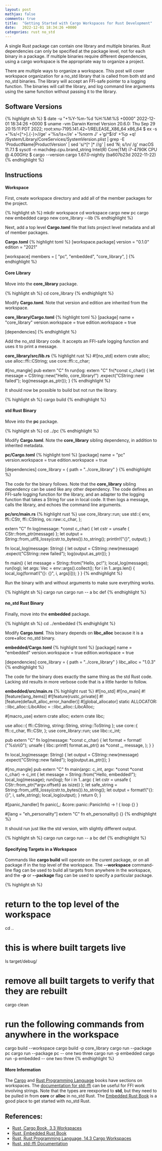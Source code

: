 ```yaml
---
layout: post
mathjax: false
comments: true
title:  "Getting Started with Cargo Workspaces for Rust Development"
date:   2022-12-01 18:34:26 +0000
categories: rust no_std
---
```

A single Rust package can contain one library and multiple binaries.
Rust dependencies can only be specified at the package level, not for each
binary in a package.
If multiple binaries require different dependencies, using a cargo workspace
is the appropriate way to organize a project.

There are multiple ways to organize a workspace.
This post will cover workspace organization for a no_std library that is
called from both std and no_std binaries.
The library will accept an FFI-safe pointer to a logging function.
The binaries will call the library, and log command line arguments using the
same function without passing it to the library.

## Software Versions

{% highlight sh %}
$ date -u "+%Y-%m-%d %H:%M:%S +0000"
2022-12-01 18:34:26 +0000
$ uname -vm
Darwin Kernel Version 20.6.0: Thu Sep 29 20:15:11 PDT 2022; root:xnu-7195.141.42~1/RELEASE_X86_64 x86_64
$ ex -s +'%s/<[^>].\{-}>//ge' +'%s/\s\+//e' +'%norm J' +'g/^$/d' +%p +q! /System/Library/CoreServices/SystemVersion.plist | grep -E 'ProductName|ProductVersion' | sed 's/^[^ ]* //g' | sed 'N; s/\n/ /g'
macOS 11.7.1
$ sysctl -n machdep.cpu.brand_string
Intel(R) Core(TM) i7-4790K CPU @ 4.00GHz
$ cargo --version
cargo 1.67.0-nightly (ba607b23d 2022-11-22)
{% endhighlight %}

## Instructions

#### Workspace

First, create workspace directory and add all of the member packages for
the project.

{% highlight sh %}
mkdir workspace
cd workspace
cargo new pc
cargo new embedded
cargo new core_library --lib
{% endhighlight %}

Next, add a top level **Cargo.toml** file that lists project level metadata
and all of member packages.

**Cargo.toml**
{% highlight toml %}
[workspace.package]
version = "0.1.0"
edition = "2021"

[workspace]
members = [
  "pc",
  "embedded",
  "core_library",
]
{% endhighlight %}

#### Core Library

Move into the **core_library** package.

{% highlight sh %}
cd core_library
{% endhighlight %}

Modify **Cargo.toml**.
Note that version and edition are inherited from the workspace.

**core_library/Cargo.toml**
{% highlight toml %}
[package]
name = "core_library"
version.workspace = true
edition.workspace = true

[dependencies]
{% endhighlight %}

Add the no_std library code.
It accepts an FFI-safe logging function and uses it to print a message.

**core_library/src/lib.rs**
{% highlight rust %}
#![no_std]
extern crate alloc;
use alloc::ffi::CString;
use core::ffi::c_char;

#[no_mangle]
pub extern "C" fn run(log: extern "C" fn(*const c_char)) {
  let message = CString::new("Hello, core_library!")
    .expect("CString::new failed");
  log(message.as_ptr());
}
{% endhighlight %}

It should now be possible to build but not run the library.

{% highlight sh %}
cargo build
{% endhighlight %}

#### std Rust Binary

Move into the **pc** package.

{% highlight sh %}
cd ../pc
{% endhighlight %}

Modify **Cargo.toml**.
Note the **core_library** sibling dependency,
in addition to inherited metadata.

**pc/Cargo.toml**
{% highlight toml %}
[package]
name = "pc"
version.workspace = true
edition.workspace = true

[dependencies]
core_library = { path = "../core_library" }
{% endhighlight %}

The code for the binary follows.
Note that the **core_library** sibling dependency can be used like any
other dependency.
The code defines an FFI-safe logging function for the library, and an
adapter to the logging function that takes a String for use in local code.
It then logs a message, calls the library, and echoes the command line
arguments.

**pc/src/main.rs**
{% highlight rust %}
use core_library::run;
use std::{ env, ffi::CStr, ffi::CString, os::raw::c_char, };

extern "C" fn log(message: *const c_char) {
  let cstr = unsafe { CStr::from_ptr(message) };
  let output = String::from_utf8_lossy(cstr.to_bytes()).to_string();
  println!("{}", output);
}

fn local_log(message: String) {
  let output = CString::new(message)
    .expect("CString::new failed");
  log(output.as_ptr());
}

fn main() {
  let message = String::from("Hello, pc!");
  local_log(message);
  run(log);
  let args: Vec<String> = env::args().collect();
  for i in 1..args.len() {
    local_log(format!("{}: {}", i, args[i]));
  }
}
{% endhighlight %}

Run the binary with and without arguments to make sure everything works.

{% highlight sh %}
cargo run
cargo run -- a bc def
{% endhighlight %}

#### no_std Rust Binary

Finally, move into the **embedded** package.

{% highlight sh %}
cd ../embedded
{% endhighlight %}

Modify **Cargo.toml**.
This binary depends on **libc_alloc** because it is
a core+alloc no_std binary.

**embedded/Cargo.toml**
{% highlight toml %}
[package]
name = "embedded"
version.workspace = true
edition.workspace = true

[dependencies]
core_library = { path = "../core_library" }
libc_alloc = "1.0.3"
{% endhighlight %}

The code for the binary does exactly the same thing as the std Rust code.
Lacking std results in more verbose code that is a little harder to follow.

**embedded/src/main.rs**
{% highlight rust %}
#![no_std]
#![no_main]
#![feature(lang_items)]
#![feature(rustc_private)]
#![feature(default_alloc_error_handler)]
#[global_allocator]
static ALLOCATOR: ::libc_alloc::LibcAlloc = ::libc_alloc::LibcAlloc;

#[macro_use]
extern crate alloc;
extern crate libc;

use alloc::{ ffi::CString, string::String, string::ToString };
use core::{ ffi::c_char, ffi::CStr, };
use core_library::run;
use libc::c_int;

pub extern "C" fn log(message: *const c_char) {
  let format = format!("%s\n\0");
  unsafe {
    libc::printf(
      format.as_ptr() as *const _,
      message,
    );
  }
}

fn local_log(message: String) {
  let output = CString::new(message)
    .expect("CString::new failed");
  log(output.as_ptr());
}

#[no_mangle]
pub extern "C" fn main(argc: c_int, argv: *const *const c_char) -> c_int {
  let message = String::from("Hello, embedded!");
  local_log(message);
  run(log);
  for i in 1..argc {
    let cstr = unsafe { CStr::from_ptr(*argv.offset(i as isize)) };
    let safe_string = String::from_utf8_lossy(cstr.to_bytes()).to_string();
    let output = format!("{}: {}", i, safe_string);
    local_log(output);
  }
  return 0;
}

#[panic_handler]
fn panic(_: &core::panic::PanicInfo) -> ! {
  loop {}
}

#[lang = "eh_personality"]
extern "C" fn eh_personality() {}
{% endhighlight %}

It should run just like the std version, with slightly different output.

{% highlight sh %}
cargo run
cargo run -- a bc def
{% endhighlight %}

#### Specifying Targets in a Workspace

Commands like **cargo build** will operate on the curent package, or on all
package if in the top level of the workspace.
The **--workspace** command-line flag can be used to build all targets from
anywhere in the workspace, and the **-p** or **--package** flag can be used
to specify a particular package.

{% highlight sh %}
# return to the top level of the workspace
cd ..

# this is where built targets live
ls target/debug/

# remove all built targets to verify that they are rebuilt
cargo clean

# run the following commands from anywhere in the workspace
cargo build --workspace
cargo build -p core_library
cargo run --package pc
cargo run --package pc -- one two three
cargo run -p embedded
cargo run -p embedded -- one two three
{% endhighlight %}

#### More Information

The [Cargo][rust_cargo_workspaces]
and [Rust Programming Language][rust_programming_workspaces]
books have sections on workspaces.
The [documentation for std::ffi][rust_std_ffi]
can be useful for FFI work involving strings.
Note that the types are reexported to **std**, but they need to be pulled
in from **core** or **alloc** in no_std Rust.
The [Embedded Rust Book][rust_embedded] is a good place to get started with
no_std Rust.

## References:

- [Rust, Cargo Book, 3.3 Workspaces][rust_cargo_workspaces]
- [Rust, Embedded Rust Book][rust_embedded]
- [Rust, Rust Programming Language, 14.3 Cargo Workspaces][rust_programming_workspaces]
- [Rust, std::ffi Documentation][rust_std_ffi]

[rust_cargo_workspaces]: https://doc.rust-lang.org/cargo/reference/workspaces.html
[rust_embedded]: https://docs.rust-embedded.org/book/intro/no-std.html
[rust_programming_workspaces]: https://doc.rust-lang.org/book/ch14-03-cargo-workspaces.html
[rust_std_ffi]: https://doc.rust-lang.org/std/ffi/index.html

